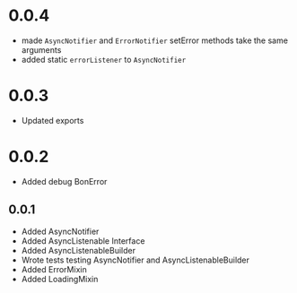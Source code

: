 # 0.0.4
 - made `AsyncNotifier` and `ErrorNotifier` setError methods take the same arguments
 - added static `errorListener` to `AsyncNotifier`
# 0.0.3
 - Updated exports

# 0.0.2
 - Added debug BonError

## 0.0.1

 - Added AsyncNotifier
 - Added AsyncListenable Interface
 - Added AsyncListenableBuilder
 - Wrote tests testing AsyncNotifier and AsyncListenableBuilder
 - Added ErrorMixin
 - Added LoadingMixin
